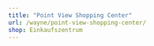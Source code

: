 ```yaml
---
title: "Point View Shopping Center"
url: /wayne/point-view-shopping-center/
shop: Einkaufszentrum
---
```

